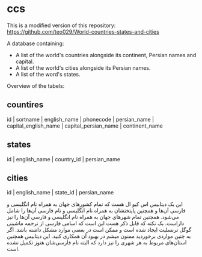 # ccs
This is a modified version of this repository:
https://github.com/teo029/World-countries-states-and-cities

A database containing:
- A list of the world's countries alongside its continent, Persian names and capital.
- A list of the world's cities alongside its Persian names.
- A list of the word's states.

Overview of the tabels:

**countires**
---

id | sortname | english_name | phonecode | persian_name | capital_english_name | capital_persian_name | continent_name

**states**
---
id | english_name | country_id | persian_name

**cities**
---
id | english_name | state_id | persian_name

این یک دیتابیس اس کیو ال هست که تمام کشورهای جهان به همراه نام انگلیسی و فارسی آن‌ها و همچنین پایتختشان به همراه نام انگلیسی و نام فارسی آن‌ها را شامل می‌شود.
همچنین تمام شهرهای جهان به همراه نام انگلیسی و فارسی آن‌ها را نیز داراست. یک نکته که قابل ذکر هست این است که اسامی فارسی از ترجمه ماشینی گوگل ترنسلیت ایجاد شده است و ممکن است در بعضی موارد مشکل داشته باشد. اگر به چنین مواردی برخوردید ممنون میشم در بهبود آن همکاری کنید.
این دیتابیس همچنین استان‌های مربوط به هر شهری را نیز دارد که البته نام فارسی‌شان هنوز تکمیل نشده است.
